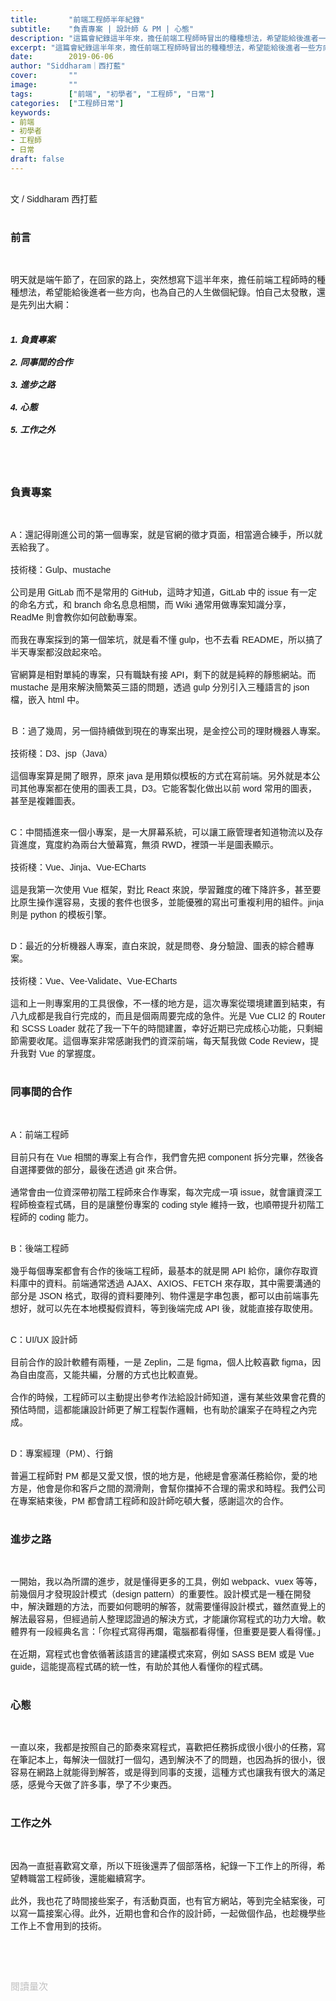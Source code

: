 ```yaml
---
title:       "前端工程師半年紀錄"
subtitle:    "負責專案 | 設計師 & PM | 心態"
description: "這篇會紀錄這半年來，擔任前端工程師時冒出的種種想法，希望能給後進者一些方向，也為自己的人生做個紀錄。"
excerpt: "這篇會紀錄這半年來，擔任前端工程師時冒出的種種想法，希望能給後進者一些方向，也為自己的人生做個紀錄。"
date:        2019-06-06
author: "Siddharam｜西打藍"
cover:       ""
image:       ""
tags:        ["前端", "初學者", "工程師", "日常"]
categories:  ["工程師日常"]
keywords:
- 前端
- 初學者
- 工程師
- 日常
draft: false
---
```


<article style="font-family: 'Noto Sans TC', '微軟正黑體', sans-serif; font-weight: 300;">

<br>文 / Siddharam 西打藍<br><br>

<h3 class="article-h1-color">前言</h3><br>

明天就是端午節了，在回家的路上，突然想寫下這半年來，擔任前端工程師時的種種想法，希望能給後進者一些方向，也為自己的人生做個紀錄。怕自己太發散，還是先列出大綱：<br><br>
<h5>
1. 負責專案<br><br>
2. 同事間的合作<br><br>
3. 進步之路<br><br>
4. 心態<br><br>
5. 工作之外
</h5><br><br>

<h3 class="article-h1-color">負責專案</h3><br>

A：還記得剛進公司的第一個專案，就是官網的徵才頁面，相當適合練手，所以就丟給我了。<br><br>
技術棧：Gulp、mustache<br><br>
公司是用 GitLab 而不是常用的 GitHub，這時才知道，GitLab 中的 issue 有一定的命名方式，和 branch 命名息息相關，而 Wiki 通常用做專案知識分享， ReadMe 則會教你如何啟動專案。<br><br>
而我在專案採到的第一個笨坑，就是看不懂 gulp，也不去看 README，所以搞了半天專案都沒啟起來哈。<br><br>
官網算是相對單純的專案，只有職缺有接 API，剩下的就是純粹的靜態網站。而 mustache 是用來解決簡繁英三語的問題，透過 gulp 分別引入三種語言的 json 檔，嵌入 html 中。<br><br>

Ｂ：過了幾周，另一個持續做到現在的專案出現，是金控公司的理財機器人專案。<br><br>
技術棧：D3、jsp（Java）<br><br>
這個專案算是開了眼界，原來 java 是用類似模板的方式在寫前端。另外就是本公司其他專案都在使用的圖表工具，D3。它能客製化做出以前 word 常用的圖表，甚至是複雜圖表。<br><br>

C：中間插進來一個小專案，是一大屏幕系統，可以讓工廠管理者知道物流以及存貨進度，寬度約為兩台大螢幕寬，無須 RWD，裡頭一半是圖表顯示。<br><br>
技術棧：Vue、Jinja、Vue-ECharts<br><br>
這是我第一次使用 Vue 框架，對比 React 來說，學習難度的確下降許多，甚至要比原生操作還容易，支援的套件也很多，並能優雅的寫出可重複利用的組件。jinja 則是 python 的模板引擎。<br><br>

D：最近的分析機器人專案，直白來說，就是問卷、身分驗證、圖表的綜合體專案。<br><br>
技術棧：Vue、Vee-Validate、Vue-ECharts<br><br>
這和上一則專案用的工具很像，不一樣的地方是，這次專案從環境建置到結束，有八九成都是我自行完成的，而且是個兩周要完成的急件。光是 Vue CLI2 的 Router 和 SCSS Loader 就花了我一下午的時間建置，幸好近期已完成核心功能，只剩細節需要收尾。這個專案非常感謝我們的資深前端，每天幫我做 Code Review，提升我對 Vue 的掌握度。<br><br>


<h3 class="article-h1-color">同事間的合作</h3><br>
 
A：前端工程師<br><br>
目前只有在 Vue 相關的專案上有合作，我們會先把 component 拆分完畢，然後各自選擇要做的部分，最後在透過 git 來合併。<br><br>
通常會由一位資深帶初階工程師來合作專案，每次完成一項 issue，就會讓資深工程師檢查程式碼，目的是讓整份專案的 coding style 維持一致，也順帶提升初階工程師的 coding 能力。<br><br>


B：後端工程師<br><br>
幾乎每個專案都會有合作的後端工程師，最基本的就是開 API 給你，讓你存取資料庫中的資料。前端通常透過 AJAX、AXIOS、FETCH 來存取，其中需要溝通的部分是 JSON 格式，取得的資料要陣列、物件還是字串包裹，都可以由前端事先想好，就可以先在本地模擬假資料，等到後端完成 API 後，就能直接存取使用。<br><br>


C：UI/UX 設計師<br><br>
目前合作的設計軟體有兩種，一是 Zeplin，二是 figma，個人比較喜歡 figma，因為自由度高，又能共編，分層的方式也比較直覺。<br><br>
合作的時候，工程師可以主動提出參考作法給設計師知道，還有某些效果會花費的預估時間，這都能讓設計師更了解工程製作邏輯，也有助於讓案子在時程之內完成。<br><br>


D：專案經理（PM）、行銷<br><br>
普遍工程師對 PM 都是又愛又恨，恨的地方是，他總是會塞滿任務給你，愛的地方是，他會是你和客戶之間的潤滑劑，會幫你擋掉不合理的需求和時程。我們公司在專案結束後，PM 都會請工程師和設計師吃頓大餐，感謝這次的合作。<br><br>


<h3 class="article-h1-color">進步之路</h3><br>

一開始，我以為所謂的進步，就是懂得更多的工具，例如 webpack、vuex 等等，前幾個月才發現設計模式（design pattern）的重要性。設計模式是一種在開發中，解決難題的方法，而要如何聰明的解答，就需要懂得設計模式，雖然直覺上的解法最容易，但經過前人整理認證過的解決方式，才能讓你寫程式的功力大增。軟體界有一段經典名言：「你程式寫得再爛，電腦都看得懂，但重要是要人看得懂。」<br><br>
在近期，寫程式也會依循著該語言的建議模式來寫，例如 SASS BEM 或是 Vue guide，這能提高程式碼的統一性，有助於其他人看懂你的程式碼。<br><br>


<h3 class="article-h1-color">心態</h3><br>

一直以來，我都是按照自己的節奏來寫程式，喜歡把任務拆成很小很小的任務，寫在筆記本上，每解決一個就打一個勾，遇到解決不了的問題，也因為拆的很小，很容易在網路上就能得到解答，或是得到同事的支援，這種方式也讓我有很大的滿足感，感覺今天做了許多事，學了不少東西。<br><br>


<h3 class="article-h1-color">工作之外</h3><br>

因為一直挺喜歡寫文章，所以下班後還弄了個部落格，紀錄一下工作上的所得，希望轉職當工程師後，還能繼續寫字。<br><br>
此外，我也花了時間接些案子，有活動頁面，也有官方網站，等到完全結案後，可以寫一篇接案心得。此外，近期也會和合作的設計師，一起做個作品，也趁機學些工作上不會用到的技術。


<br><br><br>

</article>

<div style="color: #bfbfbf; font-size: 15px;" id="busuanzi_container_page_pv">
  閱讀量<span id="busuanzi_value_page_pv"></span>次
</div>

<script src="../../js/post.js"></script>
